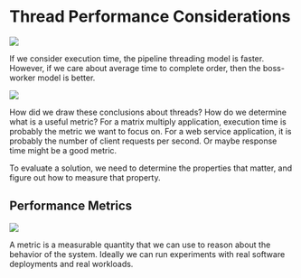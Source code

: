 # Thread Performance Considerations

<img src="which_model_is_better.png">

If we consider execution time, the pipeline threading model is faster. However, if we care about average time to complete order, then the boss-worker model is better. 

<img src="are_threads_useful">

How did we draw these conclusions about threads? How do we determine what is a useful metric? For a matrix multiply application, execution time is probably the metric we want to focus on. For a web service application, it is probably the number of client requests per second. Or maybe response time might be a good metric.

To evaluate a solution, we need to determine the properties that matter, and figure out how to measure that property. 

## Performance Metrics

<img src="performance_metrics.png">

A metric is a measurable quantity that we can use to reason about the behavior of the system. Ideally we can run experiments with real software deployments and real workloads. 